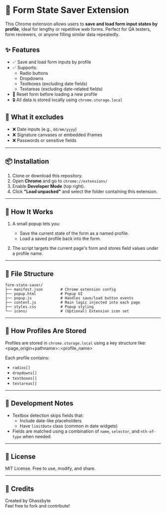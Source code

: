 # 📝 Form State Saver Extension

This Chrome extension allows users to **save and load form input states by profile**, ideal for lengthy or repetitive web forms. Perfect for QA testers, form reviewers, or anyone filling similar data repeatedly.

## ✨ Features

- ✅ Save and load form inputs by profile
- ✅ Supports:
  - Radio buttons
  - Dropdowns
  - Textboxes (excluding date fields)
  - Textareas (excluding date-related fields)
- 🔁 Reset form before loading a new profile
- 🔒 All data is stored locally using `chrome.storage.local`

## 🚫 What it excludes

- ❌ Date inputs (e.g., `dd/mm/yyyy`)
- ❌ Signature canvases or embedded iframes
- ❌ Passwords or sensitive fields

---

## 📦 Installation

1. Clone or download this repository.
2. Open **Chrome** and go to `chrome://extensions/`
3. Enable **Developer Mode** (top right).
4. Click **"Load unpacked"** and select the folder containing this extension.

---

## 🔧 How It Works

1. A small popup lets you:
   - Save the current state of the form as a named profile.
   - Load a saved profile back into the form.

2. The script targets the current page's form and stores field values under a profile name.

---

## 📁 File Structure

```
form-state-saver/
├── manifest.json        # Chrome extension config
├── popup.html           # Popup UI
├── popup.js             # Handles save/load button events
├── content.js           # Main logic injected into each page
├── styles.css           # Popup styling
└── icons/               # (Optional) Extension icon set
```
---

## 🧠 How Profiles Are Stored

Profiles are stored in `chrome.storage.local` using a key structure like:
<page_origin+pathname>::<profile_name>

Each profile contains:

- `radios[]`
- `dropdowns[]`
- `textboxes[]`
- `textareas[]`

---

## 🤖 Development Notes

- Textbox detection skips fields that:
  - Include date-like placeholders
  - Have `limitDate` class (common in date widgets)
- Fields are matched using a combination of `name`, `selector`, and `nth-of-type` when needed.

---

## 📜 License

MIT License. Free to use, modify, and share.

---

## 🙌 Credits

Created by Ghassbyte  
Feel free to fork and contribute!
